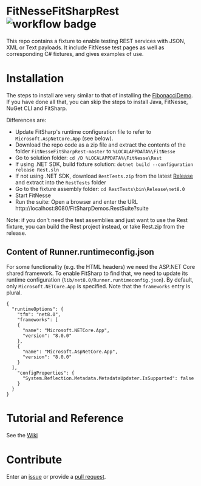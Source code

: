# FitNesseFitSharpRest ![workflow badge](https://github.com/essenius/FitNesseFitSharpRest/actions/workflows/fitsharp-rest-ci.yml/badge.svg)
This repo contains a fixture to enable testing REST services with JSON, XML or Text payloads. It include FitNesse test pages as well as 
corresponding C# fixtures, and gives examples of use.

# Installation
The steps to install are very similar to that of installing the [FibonacciDemo](../../../FitNesseFitSharpFibonacciDemo). If you have done all that, you can skip the steps to install Java, FitNesse, NuGet CLI and FitSharp.

Differences are:
* Update FitSharp's runtime configuration file to refer to `Microsoft.AspNetCore.App` (see below).
* Download the repo code as a zip file and extract the contents of the folder `FitNesseFitSharpRest-master` to `%LOCALAPPDATA%\FitNesse` 
* Go to solution folder: `cd /D %LOCALAPPDATA%\FitNesse\Rest`
* If using .NET SDK, build fixture solution: `dotnet build --configuration release Rest.sln`
* If not using .NET SDK, download `RestTests.zip` from the latest [Release](../../releases) and extract into the `RestTests` folder
* Go to the fixture assembly folder: `cd RestTests\bin\Release\net8.0`
* Start FitNesse 
* Run the suite: Open a browser and enter the URL http://localhost:8080/FitSharpDemos.RestSuite?suite

Note: if you don't need the test assemblies and just want to use the Rest fixture, you can build the Rest project instead, or take Rest.zip from the release.

## Content of Runner.runtimeconfig.json

For some functionality (e.g. the HTML headers) we need the ASP.NET Core shared framework. To enable FitSharp to find that, we need to update its runtime configuration (`lib/net8.0/Runner.runtimeconfig.json`). By default, only `Microsoft.NETCore.App` is specified. 
Note that the `frameworks` entry is plural.

```
{
  "runtimeOptions": {
    "tfm": "net8.0",
    "frameworks": [
    {
      "name": "Microsoft.NETCore.App",
      "version": "8.0.0"
    }, 
    {
      "name": "Microsoft.AspNetCore.App",
      "version": "8.0.0"
    }
  ],
    "configProperties": {
      "System.Reflection.Metadata.MetadataUpdater.IsSupported": false
    }
  }
}
```
# Tutorial and Reference
See the [Wiki](../../wiki)

# Contribute
Enter an [issue](../../issues) or provide a [pull request](../../pulls). 
